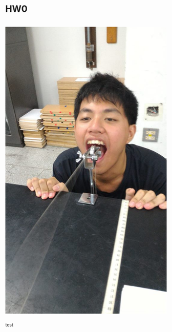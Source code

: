 HW0
===============================
![image](https://github.com/FPGAGROUP2/2019_FPGA_Design_Group2/blob/master/HW0/img/21615992_871857689640059_8183050232751177654_n.jpg)
===============================
test
